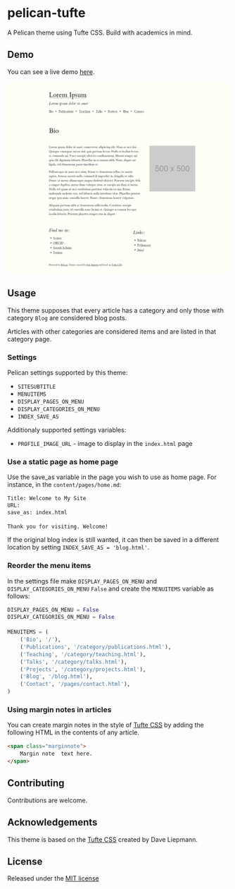 # pelican-tufte

A Pelican theme using Tufte CSS. Build with academics in mind.

## Demo 

You can see a live demo [here](https://janiceto.github.io/pelican-tufte/).

![Demo](screenshot.png)


## Usage

This theme supposes that every article has a category and only those with category `Blog` are considered blog posts. 

Articles with other categories are considered items and are listed in that category page.


### Settings

Pelican settings supported by this theme:

- `SITESUBTITLE`
- `MENUITEMS`
- `DISPLAY_PAGES_ON_MENU`
- `DISPLAY_CATEGORIES_ON_MENU`
- `INDEX_SAVE_AS`

Additionaly supported settings variables:

- `PROFILE_IMAGE_URL` - image to display in the `index.html` page


### Use a static page as home page

Use the save_as variable in the page you wish to use as home page. For instance, in the `content/pages/home.md`:

```
Title: Welcome to My Site
URL:
save_as: index.html

Thank you for visiting. Welcome!
```

If the original blog index is still wanted, it can then be saved in a different location by setting `INDEX_SAVE_AS = 'blog.html'`.


### Reorder the menu items

In the settings file make `DISPLAY_PAGES_ON_MENU` and `DISPLAY_CATEGORIES_ON_MENU` `False` and create the `MENUITEMS` variable as follows:

```python
DISPLAY_PAGES_ON_MENU = False
DISPLAY_CATEGORIES_ON_MENU = False

MENUITEMS = (
    ('Bio', '/'),
    ('Publications', '/category/publications.html'),
    ('Teaching', '/category/teaching.html'),
    ('Talks', '/category/talks.html'),
    ('Projects', '/category/projects.html'),
    ('Blog', '/blog.html'),
    ('Contact', '/pages/contact.html'),
)
```

### Using margin notes in articles

You can create margin notes in the style of [Tufte CSS](https://edwardtufte.github.io/tufte-css/) by adding the following HTML in the contents of any article.

```html
<span class="marginnote">
    Margin note  text here.
</span>
```

## Contributing

Contributions are welcome.


## Acknowledgements

This theme is based on the [Tufte CSS](https://edwardtufte.github.io/tufte-css/) created by Dave Liepmann.


## License

Released under the [MIT license](LICENSE)
